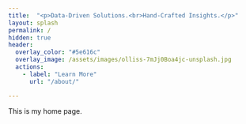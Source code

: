 ```yaml
---
title:  "<p>Data-Driven Solutions.<br>Hand-Crafted Insights.</p>"
layout: splash
permalink: /
hidden: true
header:
  overlay_color: "#5e616c"
  overlay_image: /assets/images/olliss-7mJj0Boa4jc-unsplash.jpg
  actions: 
    - label: "Learn More"
      url: "/about/" 

---
```


This is my home page.
